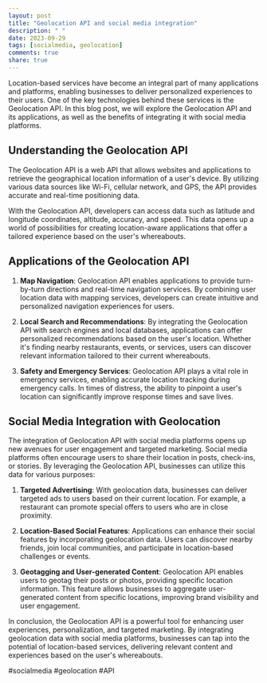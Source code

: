 ```yaml
---
layout: post
title: "Geolocation API and social media integration"
description: " "
date: 2023-09-29
tags: [socialmedia, geolocation]
comments: true
share: true
---
```


Location-based services have become an integral part of many applications and platforms, enabling businesses to deliver personalized experiences to their users. One of the key technologies behind these services is the Geolocation API. In this blog post, we will explore the Geolocation API and its applications, as well as the benefits of integrating it with social media platforms.

## Understanding the Geolocation API

The Geolocation API is a web API that allows websites and applications to retrieve the geographical location information of a user's device. By utilizing various data sources like Wi-Fi, cellular network, and GPS, the API provides accurate and real-time positioning data.

With the Geolocation API, developers can access data such as latitude and longitude coordinates, altitude, accuracy, and speed. This data opens up a world of possibilities for creating location-aware applications that offer a tailored experience based on the user's whereabouts.

## Applications of the Geolocation API

1. **Map Navigation**: Geolocation API enables applications to provide turn-by-turn directions and real-time navigation services. By combining user location data with mapping services, developers can create intuitive and personalized navigation experiences for users.

2. **Local Search and Recommendations**: By integrating the Geolocation API with search engines and local databases, applications can offer personalized recommendations based on the user's location. Whether it's finding nearby restaurants, events, or services, users can discover relevant information tailored to their current whereabouts.

3. **Safety and Emergency Services**: Geolocation API plays a vital role in emergency services, enabling accurate location tracking during emergency calls. In times of distress, the ability to pinpoint a user's location can significantly improve response times and save lives.

## Social Media Integration with Geolocation

The integration of Geolocation API with social media platforms opens up new avenues for user engagement and targeted marketing. Social media platforms often encourage users to share their location in posts, check-ins, or stories. By leveraging the Geolocation API, businesses can utilize this data for various purposes:

1. **Targeted Advertising**: With geolocation data, businesses can deliver targeted ads to users based on their current location. For example, a restaurant can promote special offers to users who are in close proximity.

2. **Location-Based Social Features**: Applications can enhance their social features by incorporating geolocation data. Users can discover nearby friends, join local communities, and participate in location-based challenges or events.

3. **Geotagging and User-generated Content**: Geolocation API enables users to geotag their posts or photos, providing specific location information. This feature allows businesses to aggregate user-generated content from specific locations, improving brand visibility and user engagement.

In conclusion, the Geolocation API is a powerful tool for enhancing user experiences, personalization, and targeted marketing. By integrating geolocation data with social media platforms, businesses can tap into the potential of location-based services, delivering relevant content and experiences based on the user's whereabouts. 

#socialmedia #geolocation #API